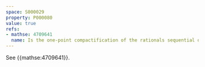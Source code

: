 ```yaml
---
space: S000029
property: P000080
value: true
refs:
- mathse: 4709641
  name: Is the one-point compactification of the rationals sequential or Frechet-Urysohn?
---
```


See {{mathse:4709641}}.
